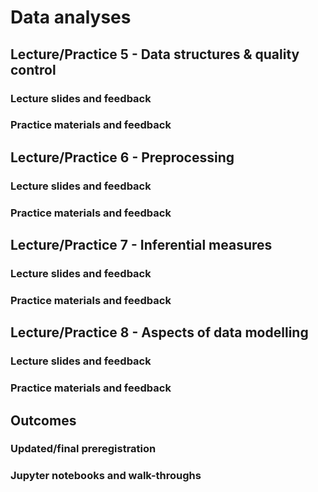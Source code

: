 # Data analyses

## Lecture/Practice 5 - Data structures & quality control

### Lecture slides and feedback

### Practice materials and feedback

## Lecture/Practice 6 - Preprocessing

### Lecture slides and feedback

### Practice materials and feedback

## Lecture/Practice 7 - Inferential measures

### Lecture slides and feedback

### Practice materials and feedback

## Lecture/Practice 8 - Aspects of data modelling

### Lecture slides and feedback

### Practice materials and feedback

## Outcomes

### Updated/final preregistration

### Jupyter notebooks and walk-throughs
